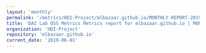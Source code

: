 ```yaml
---
layout: 'monthly'
permalink: '/metrics/HDI-Project/mlbazaar.github.io/MONTHLY-REPORT-2019-06-01/'
title: 'DAI Lab OSS Metrics Metrics report for mlbazaar.github.io | MONTHLY-REPORT-2019-06-01'
organization: 'HDI-Project'
repository: 'mlbazaar.github.io'
current_date: '2019-06-01'
---
```

